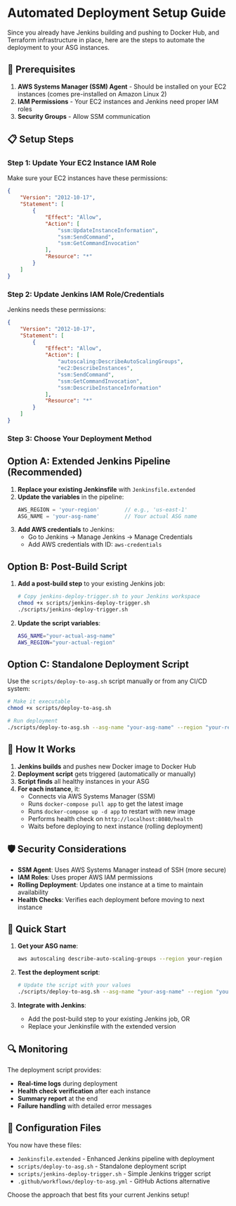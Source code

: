 # Automated Deployment Setup Guide

Since you already have Jenkins building and pushing to Docker Hub, and Terraform infrastructure in place, here are the steps to automate the deployment to your ASG instances.

## 🔧 Prerequisites

1. **AWS Systems Manager (SSM) Agent** - Should be installed on your EC2 instances (comes pre-installed on Amazon Linux 2)
2. **IAM Permissions** - Your EC2 instances and Jenkins need proper IAM roles
3. **Security Groups** - Allow SSM communication

## 📋 Setup Steps

### Step 1: Update Your EC2 Instance IAM Role

Make sure your EC2 instances have these permissions:
```json
{
    "Version": "2012-10-17",
    "Statement": [
        {
            "Effect": "Allow",
            "Action": [
                "ssm:UpdateInstanceInformation",
                "ssm:SendCommand",
                "ssm:GetCommandInvocation"
            ],
            "Resource": "*"
        }
    ]
}
```

### Step 2: Update Jenkins IAM Role/Credentials

Jenkins needs these permissions:
```json
{
    "Version": "2012-10-17",
    "Statement": [
        {
            "Effect": "Allow",
            "Action": [
                "autoscaling:DescribeAutoScalingGroups",
                "ec2:DescribeInstances",
                "ssm:SendCommand",
                "ssm:GetCommandInvocation",
                "ssm:DescribeInstanceInformation"
            ],
            "Resource": "*"
        }
    ]
}
```

### Step 3: Choose Your Deployment Method

## Option A: Extended Jenkins Pipeline (Recommended)

1. **Replace your existing Jenkinsfile** with `Jenkinsfile.extended`
2. **Update the variables** in the pipeline:
   ```groovy
   AWS_REGION = 'your-region'        // e.g., 'us-east-1'
   ASG_NAME = 'your-asg-name'        // Your actual ASG name
   ```
3. **Add AWS credentials** to Jenkins:
   - Go to Jenkins → Manage Jenkins → Manage Credentials
   - Add AWS credentials with ID: `aws-credentials`

## Option B: Post-Build Script

1. **Add a post-build step** to your existing Jenkins job:
   ```bash
   # Copy jenkins-deploy-trigger.sh to your Jenkins workspace
   chmod +x scripts/jenkins-deploy-trigger.sh
   ./scripts/jenkins-deploy-trigger.sh
   ```

2. **Update the script variables**:
   ```bash
   ASG_NAME="your-actual-asg-name"
   AWS_REGION="your-actual-region"
   ```

## Option C: Standalone Deployment Script

Use the `scripts/deploy-to-asg.sh` script manually or from any CI/CD system:

```bash
# Make it executable
chmod +x scripts/deploy-to-asg.sh

# Run deployment
./scripts/deploy-to-asg.sh --asg-name "your-asg-name" --region "your-region"
```

## 🔄 How It Works

1. **Jenkins builds** and pushes new Docker image to Docker Hub
2. **Deployment script** gets triggered (automatically or manually)
3. **Script finds** all healthy instances in your ASG
4. **For each instance**, it:
   - Connects via AWS Systems Manager (SSM)
   - Runs `docker-compose pull app` to get the latest image
   - Runs `docker-compose up -d app` to restart with new image
   - Performs health check on `http://localhost:8080/health`
   - Waits before deploying to next instance (rolling deployment)

## 🛡️ Security Considerations

- **SSM Agent**: Uses AWS Systems Manager instead of SSH (more secure)
- **IAM Roles**: Uses proper AWS IAM permissions
- **Rolling Deployment**: Updates one instance at a time to maintain availability
- **Health Checks**: Verifies each deployment before moving to next instance

## 🚀 Quick Start

1. **Get your ASG name**:
   ```bash
   aws autoscaling describe-auto-scaling-groups --region your-region
   ```

2. **Test the deployment script**:
   ```bash
   # Update the script with your values
   ./scripts/deploy-to-asg.sh --asg-name "your-asg-name" --region "your-region"
   ```

3. **Integrate with Jenkins**:
   - Add the post-build step to your existing Jenkins job, OR
   - Replace your Jenkinsfile with the extended version

## 🔍 Monitoring

The deployment script provides:
- **Real-time logs** during deployment
- **Health check verification** after each instance
- **Summary report** at the end
- **Failure handling** with detailed error messages

## 📝 Configuration Files

You now have these files:
- `Jenkinsfile.extended` - Enhanced Jenkins pipeline with deployment
- `scripts/deploy-to-asg.sh` - Standalone deployment script
- `scripts/jenkins-deploy-trigger.sh` - Simple Jenkins trigger script
- `.github/workflows/deploy-to-asg.yml` - GitHub Actions alternative

Choose the approach that best fits your current Jenkins setup!
